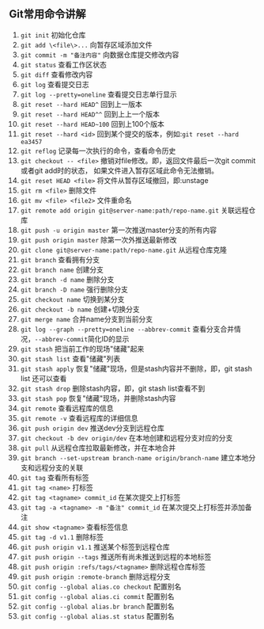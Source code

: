## Git常用命令讲解  

1. `git init`	初始化仓库           
2. `git add \<file\>...`  向暂存区域添加文件           
3. `git commit -m "备注内容"`	向数据仓库提交修改内容     
4. `git status`	查看工作区状态    
5. `git diff`   查看修改内容       
6. `git log`	查看提交日志      
7. `git log --pretty=oneline`	查看提交日志单行显示      
8. `git reset --hard HEAD^`		回到上一版本        
9. `git reset --hard HEAD^^`	回到上上一个版本
10. `git reset --hard HEAD~100` 回到上100个版本
11. `git reset --hard <id>`   回到某个提交的版本，例如:`git reset --hard ea3457`      
12. `git reflog`	记录每一次执行的命令，查看命令历史               
13. `git checkout -- <file>` 撤销对file修改。即，返回文件最后一次git commit或者git add时的状态，
     如果文件进入暂存区域此命令无法撤销。
14. `git reset HEAD <file>`   将文件从暂存区域撤回，即:unstage    
15. `git rm <file>`   删除文件      
16. `git mv <file> <file2>`   文件重命名         
17. `git remote add origin git@server-name:path/repo-name.git`	关联远程仓库	
18. `git push -u origin master`		第一次推送master分支的所有内容       
19. `git push origin master`		除第一次外推送最新修改      
20. `git clone git@server-name:path/repo-name.git`	从远程仓库克隆    
21. `git branch`	查看拥有分支
22. `git branch name`	创建分支
23. `git branch -d name`	删除分支
24. `git branch -D name`	强行删除分支     
25.	`git checkout name` 切换到某分支
26.	`git checkout -b name` 创建+切换分支
27.	`git merge name`	合并name分支到当前分支
28.	`git log --graph --pretty=oneline --abbrev-commit`  查看分支合并情况，`--abbrev-commit`简化ID的显示   
29.	`git stash`	   把当前工作的现场"储藏"起来     
30.	`git stash list`	查看"储藏"列表     
31.	`git stash apply`	恢复"储藏"现场，但是stash内容并不删除，即，git stash list 还可以查看    
32.	`git stash drop`	删除stash内容，即，git stash list查看不到     
33.	`git stash pop`	    恢复"储藏"现场，并删除stash内容         
34.	`git remote`	    查看远程库的信息      
34.	`git remote -v`	    查看远程库的详细信息         
34.	`git push origin dev`	    推送dev分支到远程仓库          
35.	`git checkout -b dev origin/dev`    在本地创建和远程分支对应的分支     	
36.	`git pull`	从远程仓库拉取最新修改，并在本地合并          
37.	`git branch --set-upstream branch-name origin/branch-name`   建立本地分支和远程分支的关联          
38.	`git tag`    查看所有标签      
39.	`git tag <name>`    打标签    
40.	`git tag <tagname> commit_id`    在某次提交上打标签    
41.	`git tag -a <tagname> -m "备注" commit_id`    在某次提交上打标签并添加备注     
42.	`git show <tagname>`          查看标签信息      
43.	`git tag -d v1.1`      删除标签          
44.	`git push origin v1.1`    推送某个标签到远程仓库      
45.	`git push origin --tags`    推送所有尚未推送到远程的本地标签      
46.	`git push origin :refs/tags/<tagname>`  删除远程仓库标签     
47.	`git push origin :remote-branch`  删除远程分支     
48.	`git config --global alias.co checkout`   配置别名           
49.	`git config --global alias.ci commit`     配置别名           
50.	`git config --global alias.br branch`     配置别名           
51.	`git config --global alias.st status`     配置别名          


